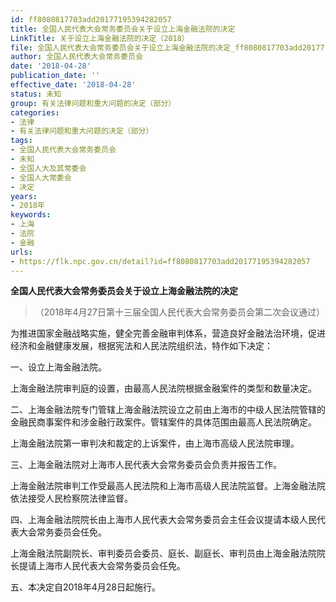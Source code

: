 ```yaml
---
id: ff8080817703add20177195394282057
title: 全国人民代表大会常务委员会关于设立上海金融法院的决定
LinkTitle: 关于设立上海金融法院的决定（2018）
file: 全国人民代表大会常务委员会关于设立上海金融法院的决定_ff8080817703add20177195394282057.docx
author: 全国人民代表大会常务委员会
date: '2018-04-28'
publication_date: ''
effective_date: '2018-04-28'
status: 未知
group: 有关法律问题和重大问题的决定（部分）
categories:
- 法律
- 有关法律问题和重大问题的决定（部分）
tags:
- 全国人民代表大会常务委员会
- 未知
- 全国人大及其常委会
- 全国人大常委会
- 决定
years:
- 2018年
keywords:
- 上海
- 法院
- 金融
urls:
- https://flk.npc.gov.cn/detail?id=ff8080817703add20177195394282057
---
```


**全国人民代表大会常务委员会关于设立上海金融法院的决定**

> （2018年4月27日第十三届全国人民代表大会常务委员会第二次会议通过）

为推进国家金融战略实施，健全完善金融审判体系，营造良好金融法治环境，促进经济和金融健康发展，根据宪法和人民法院组织法，特作如下决定：

一、设立上海金融法院。

上海金融法院审判庭的设置，由最高人民法院根据金融案件的类型和数量决定。

二、上海金融法院专门管辖上海金融法院设立之前由上海市的中级人民法院管辖的金融民商事案件和涉金融行政案件。管辖案件的具体范围由最高人民法院确定。

上海金融法院第一审判决和裁定的上诉案件，由上海市高级人民法院审理。

三、上海金融法院对上海市人民代表大会常务委员会负责并报告工作。

上海金融法院审判工作受最高人民法院和上海市高级人民法院监督。上海金融法院依法接受人民检察院法律监督。

四、上海金融法院院长由上海市人民代表大会常务委员会主任会议提请本级人民代表大会常务委员会任免。

上海金融法院副院长、审判委员会委员、庭长、副庭长、审判员由上海金融法院院长提请上海市人民代表大会常务委员会任免。

五、本决定自2018年4月28日起施行。
